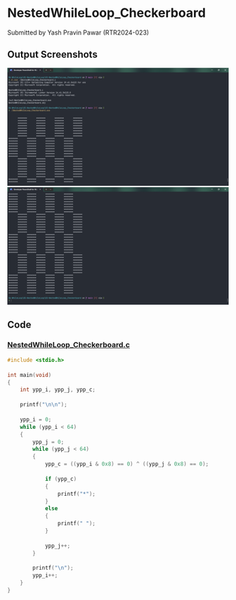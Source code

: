# NestedWhileLoop_Checkerboard

Submitted by Yash Pravin Pawar (RTR2024-023)

## Output Screenshots
![01-output.png](./02-Screenshots/01-output.png)
![02-output.png](./02-Screenshots/02-output.png)

## Code
### [NestedWhileLoop_Checkerboard.c](./01-Code/NestedWhileLoop_Checkerboard.c)
```c
#include <stdio.h>

int main(void)
{
    int ypp_i, ypp_j, ypp_c;

    printf("\n\n");

    ypp_i = 0;
    while (ypp_i < 64)
    {
        ypp_j = 0;
        while (ypp_j < 64)
        {
            ypp_c = ((ypp_i & 0x8) == 0) ^ ((ypp_j & 0x8) == 0);

            if (ypp_c)
            {
                printf("*");
            }
            else
            {
                printf(" ");
            }

            ypp_j++;
        }

        printf("\n");
        ypp_i++;
    }
}
```
